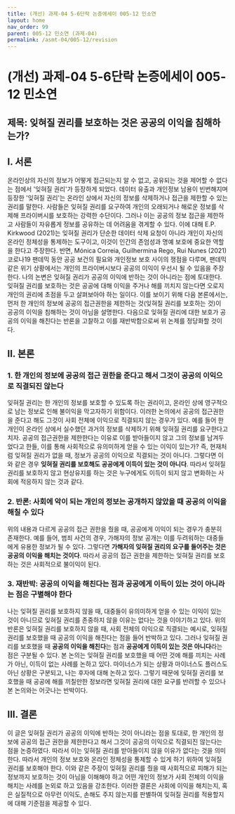 ```yaml
---
title: (개선) 과제-04 5-6단락 논증에세이 005-12 민소연
layout: home
nav_order: 99
parent: 005-12 민소연 (과제-04)
permalink: /asmt-04/005-12/revision
---
```


# (개선) 과제-04 5-6단락 논증에세이 005-12 민소연 

## 제목: 잊혀질 권리를 보호하는 것은 공공의 이익을 침해하는가?

## I. 서론

온라인상의 자신의 정보가 어떻게 접근되는지 알 수 없고, 공유되는 것을 제어할 수 없다는 점에서 '잊혀질 권리'가 등장하게 되었다. 데이터 유출과 개인정보 남용이 빈번해지며 등장한 '잊혀질 권리'는 온라인 상에서 자신의 정보를 삭제하거나 접근을 제한할 수 있는 권리를 말한다. 사람들은 잊혀질 권리를 요구하여 개인의 오래되거나 해로운 정보를 삭제해 프라이버시를 보호하는 강력한 수단이다. 그러나 이는 공공의 정보 접근을 제한하고 사람들이 자유롭게 정보를 공유하는 데 어려움을 겪게할 수 있다. 이에 대해 E.P. Kirkwood (2021)는 잊혀질 권리가 단순한 데이터 삭제 요청이 아니라 개인이 자신의 온라인 정체성을 통제하는 도구이고, 이것이 인간의 존엄성과 명예 보호에 중요한 역할을 한다고 주장한다. 반면, Mónica Correia, Guilhermina Rego, Rui Nunes (2021) 코로나19 팬데믹 동안 공공 보건의 필요와 개인정보 보호 사이의 쟁점을 다루며, 팬데믹 같은 위기 상황에서는 개인의 프라이버시보다 공공의 이익이 우선시 될 수 있음을 주장한다. 나의 논변은 잊혀질 권리가 공공의 이익에 반하는 것이 아니라는 점에 토대한다. 잊혀질 권리를 보호하는 것은 공공에 대해 이익을 주거나 해를 끼치지 않는다면 오로지 개인의 권리에 초점을 두고 살펴보아야 하는 일이다. 이를 보이기 위해 다음 본론에서는, 먼저 한 개인의 정보에 공공의 접근권한을 제한하는 것(잊혀질 권리를 보호하는 것)이 공공의 이익을 침해하는 것이 아님을 설명한다. 다음으로 잊혀질 권리에 대한 보호가 공공의 이익을 해친다는 반론을 고찰하고 이를 재반박함으로써 위 논제를 정당화할 것이다.

## II. 본론

### 1. 한 개인의 정보에 공공의 접근 권한을 준다고 해서 그것이 공공의 이익으로 직결되진 않는다

잊혀질 권리는 한 개인의 정보를 보호할 수 있도록 하는 권리이고, 온라인 상에 영구적으로 남는 정보로 인해 불이익을 막고자하기 위함이다. 이러한 논의에서 공공의 접근권한을 준다고 해도 그것이 사회 전체에 이익으로 직결되지 않는 경우가 있다. 예를 들어 한 개인이 온라인 상에서 실수했던 과거의 정보를 삭제하기 위해 잊혀질 권리를 요구한다고 치자. 공공의 접근권한을 제한한다는 이유로 이를 받아들이지 않고 그의 정보를 남겨두었다고 한들, 이를 통해 사회적으로 유의미하게 얻을 수 있는 이익이 있는가? 즉, 현재처럼 잊혀질 권리가 없을 때, 정보가 공공의 이익으로 직결되는 것이 아니다. 그렇다면 이와 같은 경우 **잊혀질 권리를 보호해도 공공에게 이득이 있는 것이 아니다**. 따라서 잊혀질 권리를 보호하지 않고 현상유지를 하는 것은 누구에게도 이득이 되지 않고 변화하는 사회에 적응하지 않는 것과 같다.

### 2. 반론: 사회에 악이 되는 개인의 정보는 공개하지 않았을 때 공공의 이익을 해칠 수 있다

위의 내용과 다르게 공공의 접근 권한을 줬을 때, 공공에게 이익이 되는 경우가 충분히 존재한다. 예를 들어, 범죄 사건의 경우, 가해자의 정보 공개는 이를 두려워하는 대중들에게 유용한 정보가 될 수 있다. 그렇다면 **가해자의 잊혀질 권리의 요구를 들어주는 것은 공공의 이익을 해치는 것이다**. 따라서 공공의 접근 권한을 제한하는 잊혀질 권리를 보호하는 것은 사회적으로 불이익이 된다. 

### 3. 재반박: 공공의 이익을 해친다는 점과 공공에게 이득이 있는 것이 아니라는 점은 구별해야 한다

나는 잊혀질 권리를 보호하지 않을 때, 대중들이 유의미하게 얻을 수 있는 이익이 있는 것이 아니므로 잊혀질 권리를 존중하지 않을 이유는 없다는 것을 이야기하고 있다. 위의 반론은 잊혀질 권리를 보호하지 않을 때, 사회 전체의 이익으로 직결되는 예시로, 잊혀질 권리를 보호했을 때 공공의 이익을 해친다는 점을 들어 반박하고 있다. 그러나 잊혀질 권리를 보호했을 때 **공공의 이익을 해친다**는 점과 **공공에게 이득이 있는 것은 아니다**라는 점은 구분될 수 있다. 본 논의는 잊혀질 권리를 보호했을 때 어떤 것에 해를 끼치는 사례가 아닌, 이득이 없는 사례를 논하고 있다. 마이너스가 되는 상황과 마이너스도 플러스도 아닌 상황은 구분되고, 나는 후자에 대해 논하고 있다. 그렇기 때문에 잊혀질 권리를 보호했을 때 공공에 해를 끼칠만한 정보라면 잊혀질 권리에 대한 요구를 반려할 수 있으나 본 논의와는 어긋나는 반박이다.  

## III. 결론

이 글은 잊혀질 권리가 공공의 이익에 반하는 것이 아니라는 점을 토대로, 한 개인의 정보에 공공의 접근 권한을 제한한다고 해서 그것이 공공의 이익으로 직결되진 않는다는 점을 논증하였다. 따라서 이는 잊혀질 권리를 받아들이지 않을 이유가 없다는 것을 의미한다. 따라서 개인의 정보 보호와 온라인 정체성을 통제할 수 있게 하기 위하여 잊혀질 권리를 보호해야 한다. 이와 같은 주장이 잊혀질 권리를 줬을 때 사회적으로 피해가 되는 정보까지 보호하는 것이 아님을 이해해야 하고 어떤 개인의 정보가 사회 전체의 이익을 해치는 사례를 논외로 하고 있음을 강조한다. 이러한 결론은 사회에 이익을 해치는지, 혹은 실질적으로 아무런 이익도, 손해도 주지 않는지를 판별하여 잊혀질 권리를 적용할지에 대해 기준점을 제공할 수 있다.
